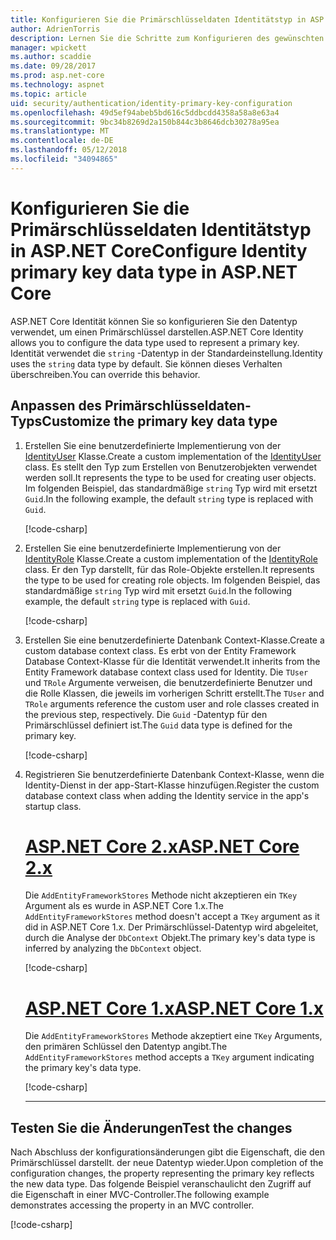 ```yaml
---
title: Konfigurieren Sie die Primärschlüsseldaten Identitätstyp in ASP.NET Core
author: AdrienTorris
description: Lernen Sie die Schritte zum Konfigurieren des gewünschten Datentyps für den Primärschlüssel ASP.NET Core Identity verwendet.
manager: wpickett
ms.author: scaddie
ms.date: 09/28/2017
ms.prod: asp.net-core
ms.technology: aspnet
ms.topic: article
uid: security/authentication/identity-primary-key-configuration
ms.openlocfilehash: 49d5ef94abeb5bd616c5ddbcdd4358a58a8e63a4
ms.sourcegitcommit: 9bc34b8269d2a150b844c3b8646dcb30278a95ea
ms.translationtype: MT
ms.contentlocale: de-DE
ms.lasthandoff: 05/12/2018
ms.locfileid: "34094865"
---
```

# <a name="configure-identity-primary-key-data-type-in-aspnet-core"></a><span data-ttu-id="a80e6-103">Konfigurieren Sie die Primärschlüsseldaten Identitätstyp in ASP.NET Core</span><span class="sxs-lookup"><span data-stu-id="a80e6-103">Configure Identity primary key data type in ASP.NET Core</span></span>

<span data-ttu-id="a80e6-104">ASP.NET Core Identität können Sie so konfigurieren Sie den Datentyp verwendet, um einen Primärschlüssel darstellen.</span><span class="sxs-lookup"><span data-stu-id="a80e6-104">ASP.NET Core Identity allows you to configure the data type used to represent a primary key.</span></span> <span data-ttu-id="a80e6-105">Identität verwendet die `string` -Datentyp in der Standardeinstellung.</span><span class="sxs-lookup"><span data-stu-id="a80e6-105">Identity uses the `string` data type by default.</span></span> <span data-ttu-id="a80e6-106">Sie können dieses Verhalten überschreiben.</span><span class="sxs-lookup"><span data-stu-id="a80e6-106">You can override this behavior.</span></span>

## <a name="customize-the-primary-key-data-type"></a><span data-ttu-id="a80e6-107">Anpassen des Primärschlüsseldaten-Typs</span><span class="sxs-lookup"><span data-stu-id="a80e6-107">Customize the primary key data type</span></span>

1. <span data-ttu-id="a80e6-108">Erstellen Sie eine benutzerdefinierte Implementierung von der [IdentityUser](/dotnet/api/microsoft.aspnetcore.identity.entityframeworkcore.identityuser-1) Klasse.</span><span class="sxs-lookup"><span data-stu-id="a80e6-108">Create a custom implementation of the [IdentityUser](/dotnet/api/microsoft.aspnetcore.identity.entityframeworkcore.identityuser-1) class.</span></span> <span data-ttu-id="a80e6-109">Es stellt den Typ zum Erstellen von Benutzerobjekten verwendet werden soll.</span><span class="sxs-lookup"><span data-stu-id="a80e6-109">It represents the type to be used for creating user objects.</span></span> <span data-ttu-id="a80e6-110">Im folgenden Beispiel, das standardmäßige `string` Typ wird mit ersetzt `Guid`.</span><span class="sxs-lookup"><span data-stu-id="a80e6-110">In the following example, the default `string` type is replaced with `Guid`.</span></span>

    [!code-csharp[](identity/sample/src/ASPNET-IdentityDemo-PrimaryKeysConfig/Models/ApplicationUser.cs?highlight=4&range=7-13)]

2. <span data-ttu-id="a80e6-111">Erstellen Sie eine benutzerdefinierte Implementierung von der [IdentityRole](/dotnet/api/microsoft.aspnetcore.identity.entityframeworkcore.identityrole-1) Klasse.</span><span class="sxs-lookup"><span data-stu-id="a80e6-111">Create a custom implementation of the [IdentityRole](/dotnet/api/microsoft.aspnetcore.identity.entityframeworkcore.identityrole-1) class.</span></span> <span data-ttu-id="a80e6-112">Er den Typ darstellt, für das Role-Objekte erstellen.</span><span class="sxs-lookup"><span data-stu-id="a80e6-112">It represents the type to be used for creating role objects.</span></span> <span data-ttu-id="a80e6-113">Im folgenden Beispiel, das standardmäßige `string` Typ wird mit ersetzt `Guid`.</span><span class="sxs-lookup"><span data-stu-id="a80e6-113">In the following example, the default `string` type is replaced with `Guid`.</span></span>

    [!code-csharp[](identity/sample/src/ASPNET-IdentityDemo-PrimaryKeysConfig/Models/ApplicationRole.cs?highlight=3&range=7-12)]

3. <span data-ttu-id="a80e6-114">Erstellen Sie eine benutzerdefinierte Datenbank Context-Klasse.</span><span class="sxs-lookup"><span data-stu-id="a80e6-114">Create a custom database context class.</span></span> <span data-ttu-id="a80e6-115">Es erbt von der Entity Framework Database Context-Klasse für die Identität verwendet.</span><span class="sxs-lookup"><span data-stu-id="a80e6-115">It inherits from the Entity Framework database context class used for Identity.</span></span> <span data-ttu-id="a80e6-116">Die `TUser` und `TRole` Argumente verweisen, die benutzerdefinierte Benutzer und die Rolle Klassen, die jeweils im vorherigen Schritt erstellt.</span><span class="sxs-lookup"><span data-stu-id="a80e6-116">The `TUser` and `TRole` arguments reference the custom user and role classes created in the previous step, respectively.</span></span> <span data-ttu-id="a80e6-117">Die `Guid` -Datentyp für den Primärschlüssel definiert ist.</span><span class="sxs-lookup"><span data-stu-id="a80e6-117">The `Guid` data type is defined for the primary key.</span></span>

    [!code-csharp[](identity/sample/src/ASPNET-IdentityDemo-PrimaryKeysConfig/Data/ApplicationDbContext.cs?highlight=3&range=9-26)]

4. <span data-ttu-id="a80e6-118">Registrieren Sie benutzerdefinierte Datenbank Context-Klasse, wenn die Identity-Dienst in der app-Start-Klasse hinzufügen.</span><span class="sxs-lookup"><span data-stu-id="a80e6-118">Register the custom database context class when adding the Identity service in the app's startup class.</span></span>

   # <a name="aspnet-core-2xtabaspnetcore2x"></a>[<span data-ttu-id="a80e6-119">ASP.NET Core 2.x</span><span class="sxs-lookup"><span data-stu-id="a80e6-119">ASP.NET Core 2.x</span></span>](#tab/aspnetcore2x/)

   <span data-ttu-id="a80e6-120">Die `AddEntityFrameworkStores` Methode nicht akzeptieren ein `TKey` Argument als es wurde in ASP.NET Core 1.x.</span><span class="sxs-lookup"><span data-stu-id="a80e6-120">The `AddEntityFrameworkStores` method doesn't accept a `TKey` argument as it did in ASP.NET Core 1.x.</span></span> <span data-ttu-id="a80e6-121">Der Primärschlüssel-Datentyp wird abgeleitet, durch die Analyse der `DbContext` Objekt.</span><span class="sxs-lookup"><span data-stu-id="a80e6-121">The primary key's data type is inferred by analyzing the `DbContext` object.</span></span>

   [!code-csharp[](identity/sample/src/ASPNETv2-IdentityDemo-PrimaryKeysConfig/Startup.cs?highlight=6-8&range=25-37)]

   # <a name="aspnet-core-1xtabaspnetcore1x"></a>[<span data-ttu-id="a80e6-122">ASP.NET Core 1.x</span><span class="sxs-lookup"><span data-stu-id="a80e6-122">ASP.NET Core 1.x</span></span>](#tab/aspnetcore1x/)

   <span data-ttu-id="a80e6-123">Die `AddEntityFrameworkStores` Methode akzeptiert eine `TKey` Arguments, den primären Schlüssel den Datentyp angibt.</span><span class="sxs-lookup"><span data-stu-id="a80e6-123">The `AddEntityFrameworkStores` method accepts a `TKey` argument indicating the primary key's data type.</span></span>

   [!code-csharp[](identity/sample/src/ASPNET-IdentityDemo-PrimaryKeysConfig/Startup.cs?highlight=9-11&range=39-55)]

   ---

## <a name="test-the-changes"></a><span data-ttu-id="a80e6-124">Testen Sie die Änderungen</span><span class="sxs-lookup"><span data-stu-id="a80e6-124">Test the changes</span></span>

<span data-ttu-id="a80e6-125">Nach Abschluss der konfigurationsänderungen gibt die Eigenschaft, die den Primärschlüssel darstellt. der neue Datentyp wieder.</span><span class="sxs-lookup"><span data-stu-id="a80e6-125">Upon completion of the configuration changes, the property representing the primary key reflects the new data type.</span></span> <span data-ttu-id="a80e6-126">Das folgende Beispiel veranschaulicht den Zugriff auf die Eigenschaft in einer MVC-Controller.</span><span class="sxs-lookup"><span data-stu-id="a80e6-126">The following example demonstrates accessing the property in an MVC controller.</span></span>

[!code-csharp[](identity/sample/src/ASPNET-IdentityDemo-PrimaryKeysConfig/Controllers/AccountController.cs?name=snippet_GetCurrentUserId&highlight=6)]
